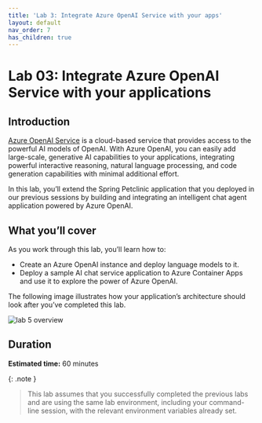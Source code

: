 ```yaml
---
title: 'Lab 3: Integrate Azure OpenAI Service with your apps'
layout: default
nav_order: 7
has_children: true
---
```


# Lab 03: Integrate Azure OpenAI Service with your applications

## Introduction

[Azure OpenAI Service](https://learn.microsoft.com/azure/ai-services/openai/overview) is a cloud-based service that provides access to the powerful AI models of OpenAI. With Azure OpenAI, you can easily add large-scale, generative AI capabilities to your applications, integrating powerful interactive reasoning, natural language processing, and code generation capabilities with minimal additional effort.

In this lab, you’ll extend the Spring Petclinic application that you deployed in our previous sessions by building and integrating an intelligent chat agent application powered by Azure OpenAI.

## What you’ll cover

As you work through this lab, you’ll learn how to:

- Create an Azure OpenAI instance and deploy language models to it.
- Deploy a sample AI chat service application to Azure Container Apps and use it to explore the power of Azure OpenAI.

The following image illustrates how your application’s architecture should look after you’ve completed this lab.

![lab 5 overview](../../images/acalab5.png)

## Duration

**Estimated time:** 60 minutes

{: .note }
> This lab assumes that you successfully completed the previous labs and are using the same lab environment, including your command-line session, with the relevant environment variables already set.
